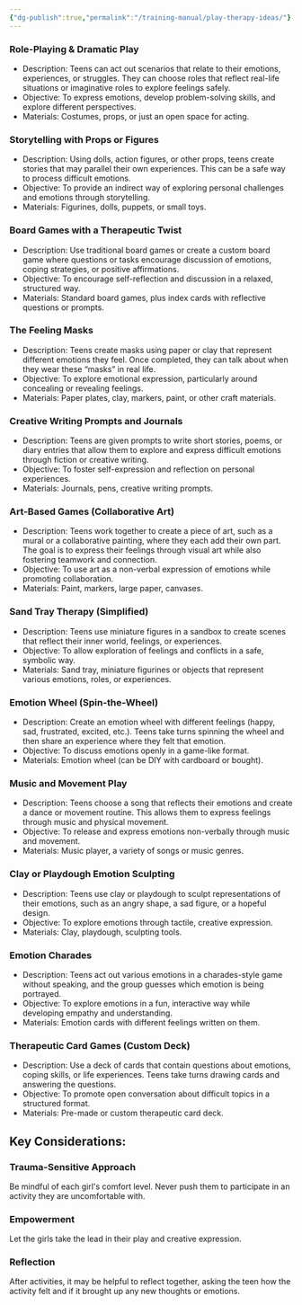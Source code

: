 ```yaml
---
{"dg-publish":true,"permalink":"/training-manual/play-therapy-ideas/"}
---
```


### Role-Playing & Dramatic Play
- Description: Teens can act out scenarios that relate to their emotions, experiences, or struggles. They can choose roles that reflect real-life situations or imaginative roles to explore feelings safely.
- Objective: To express emotions, develop problem-solving skills, and explore different perspectives.
- Materials: Costumes, props, or just an open space for acting.
### Storytelling with Props or Figures
- Description: Using dolls, action figures, or other props, teens create stories that may parallel their own experiences. This can be a safe way to process difficult emotions.
- Objective: To provide an indirect way of exploring personal challenges and emotions through storytelling.
- Materials: Figurines, dolls, puppets, or small toys.
### Board Games with a Therapeutic Twist
- Description: Use traditional board games or create a custom board game where questions or tasks encourage discussion of emotions, coping strategies, or positive affirmations.
- Objective: To encourage self-reflection and discussion in a relaxed, structured way.
- Materials: Standard board games, plus index cards with reflective questions or prompts.
### The Feeling Masks
- Description: Teens create masks using paper or clay that represent different emotions they feel. Once completed, they can talk about when they wear these “masks” in real life.
- Objective: To explore emotional expression, particularly around concealing or revealing feelings.
- Materials: Paper plates, clay, markers, paint, or other craft materials.

### Creative Writing Prompts and Journals
- Description: Teens are given prompts to write short stories, poems, or diary entries that allow them to explore and express difficult emotions through fiction or creative writing.
- Objective: To foster self-expression and reflection on personal experiences.
- Materials: Journals, pens, creative writing prompts.
### Art-Based Games (Collaborative Art)
- Description: Teens work together to create a piece of art, such as a mural or a collaborative painting, where they each add their own part. The goal is to express their feelings through visual art while also fostering teamwork and connection.
- Objective: To use art as a non-verbal expression of emotions while promoting collaboration.
- Materials: Paint, markers, large paper, canvases.
### Sand Tray Therapy (Simplified)
- Description: Teens use miniature figures in a sandbox to create scenes that reflect their inner world, feelings, or experiences.
- Objective: To allow exploration of feelings and conflicts in a safe, symbolic way.
- Materials: Sand tray, miniature figurines or objects that represent various emotions, roles, or experiences.
### Emotion Wheel (Spin-the-Wheel)
- Description: Create an emotion wheel with different feelings (happy, sad, frustrated, excited, etc.). Teens take turns spinning the wheel and then share an experience where they felt that emotion.
- Objective: To discuss emotions openly in a game-like format.
- Materials: Emotion wheel (can be DIY with cardboard or bought).
### Music and Movement Play
- Description: Teens choose a song that reflects their emotions and create a dance or movement routine. This allows them to express feelings through music and physical movement.
- Objective: To release and express emotions non-verbally through music and movement.
- Materials: Music player, a variety of songs or music genres.
### Clay or Playdough Emotion Sculpting
- Description: Teens use clay or playdough to sculpt representations of their emotions, such as an angry shape, a sad figure, or a hopeful design.
- Objective: To explore emotions through tactile, creative expression.
- Materials: Clay, playdough, sculpting tools.
### Emotion Charades
- Description: Teens act out various emotions in a charades-style game without speaking, and the group guesses which emotion is being portrayed.
- Objective: To explore emotions in a fun, interactive way while developing empathy and understanding.
- Materials: Emotion cards with different feelings written on them.
### Therapeutic Card Games (Custom Deck)
- Description: Use a deck of cards that contain questions about emotions, coping skills, or life experiences. Teens take turns drawing cards and answering the questions.
- Objective: To promote open conversation about difficult topics in a structured format.
- Materials: Pre-made or custom therapeutic card deck.
## Key Considerations:
### Trauma-Sensitive Approach
Be mindful of each girl's comfort level. Never push them to participate in an activity they are uncomfortable with.
### Empowerment
Let the girls take the lead in their play and creative expression.
### Reflection
After activities, it may be helpful to reflect together, asking the teen how the activity felt and if it brought up any new thoughts or emotions.